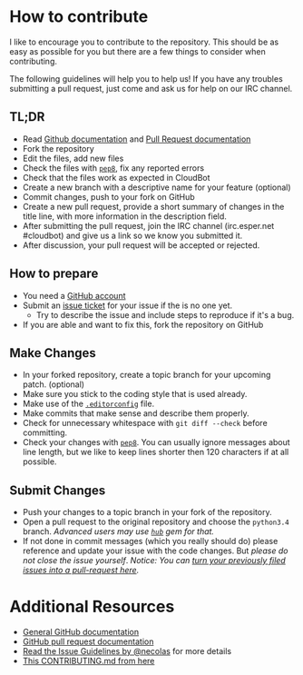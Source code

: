# How to contribute

I like to encourage you to contribute to the repository.
This should be as easy as possible for you but there are a few things to consider when contributing.

The following guidelines will help you to help us! If you have any troubles submitting a pull request, just come and ask us for help on our IRC channel.

## TL;DR

* Read [Github documentation](http://help.github.com/) and [Pull Request documentation](http://help.github.com/send-pull-requests/)
* Fork the repository
* Edit the files, add new files
* Check the files with [`pep8`](https://pypi.python.org/pypi/pep8), fix any reported errors
* Check that the files work as expected in CloudBot
* Create a new branch with a descriptive name for your feature (optional)
* Commit changes, push to your fork on GitHub
* Create a new pull request, provide a short summary of changes in the title line, with more information in the description field.
* After submitting the pull request, join the IRC channel (irc.esper.net #cloudbot) and give us a link so we know you submitted it.
* After discussion, your pull request will be accepted or rejected.

## How to prepare

* You need a [GitHub account](https://github.com/signup/free)
* Submit an [issue ticket](https://github.com/ClouDev/CloudBot/issues) for your issue if the is no one yet.
  * Try to describe the issue and include steps to reproduce if it's a bug.
* If you are able and want to fix this, fork the repository on GitHub

## Make Changes

* In your forked repository, create a topic branch for your upcoming patch. (optional) 
* Make sure you stick to the coding style that is used already.
* Make use of the [`.editorconfig`](http://editorconfig.org/) file.
* Make commits that make sense and describe them properly.
* Check for unnecessary whitespace with `git diff --check` before committing.
* Check your changes with [`pep8`](https://pypi.python.org/pypi/pep8). You can usually ignore messages about line length, but we like to keep lines shorter then 120 characters if at all possible.

## Submit Changes

* Push your changes to a topic branch in your fork of the repository.
* Open a pull request to the original repository and choose the `python3.4` branch.
	_Advanced users may use [`hub`](https://github.com/defunkt/hub#git-pull-request) gem for that._
* If not done in commit messages (which you really should do) please reference and update your issue with the code changes. But _please do not close the issue yourself_.
_Notice: You can [turn your previously filed issues into a pull-request here](http://issue2pr.herokuapp.com/)._

# Additional Resources

* [General GitHub documentation](http://help.github.com/)
* [GitHub pull request documentation](http://help.github.com/send-pull-requests/)
* [Read the Issue Guidelines by @necolas](https://github.com/necolas/issue-guidelines/blob/master/CONTRIBUTING.md) for more details
* [This CONTRIBUTING.md from here](https://github.com/anselmh/CONTRIBUTING.md)
